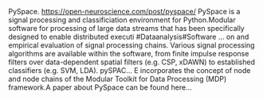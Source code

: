 PySpace. https://open-neuroscience.com/post/pyspace/
PySpace is a signal processing and classificiation environment for Python.Modular software for processing of large data streams that has been specifically designed to enable distributed executi #Dataanalysis#Software ...
on and empirical evaluation of signal processing chains. Various signal processing algorithms are available within the software, from finite impulse response filters over data-dependent spatial filters (e.g. CSP, xDAWN) to established classifiers (e.g. SVM, LDA). pySPAC...
E incorporates the concept of node and node chains of the Modular Toolkit for Data Processing (MDP) framework.A paper about PySpace can be found here...
